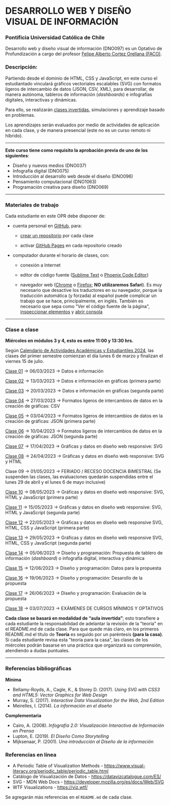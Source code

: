 # DESARROLLO WEB Y DISEÑO VISUAL DE INFORMACIÓN

### Pontificia Universidad Católica de Chile

Desarrollo web y diseño visual de información (DNO097) es un Optativo de Profundización a cargo del profesor [Felipe Alberto Cortez Orellana (FACO)](https://faco.cl/).

### Descripción:

Partiendo desde el dominio de HTML, CSS y JavaScript, en este curso el estudiantado vinculará gráficos vectoriales escalables (SVG) con formatos ligeros de intercambio de datos (JSON, CSV, XML), para desarrollar, de manera autónoma, tableros de información (*dashboards*) e infografías digitales, interactivas y dinámicas. 

Para ello, se realizarán [clases invertidas](https://desarrollodocente.uc.cl/servicios/asesorias-personalizadas/metodologias-innovadoras/aprendizaje-invertido/), simulaciones y aprendizaje basado en problemas. 

Los aprendizajes serán evaluados por medio de actividades de aplicación en cada clase, y de manera presencial (este no es un curso remoto ni híbrido).

- - - - - - - - - -

**Este curso tiene como requisito la aprobación previa de uno de los siguientes**:

- Diseño y nuevos medios (DNO037)
- Infografía digital (DNO075)
- Introducción al desarrollo web desde el diseño (DNO096)
- Pensamiento computacional (DNO1063)
- Programación creativa para diseño (DNO069) 

- - - - - - - - - -

### Materiales de trabajo

Cada estudiante en este OPR debe disponer de:

- cuenta personal en [GitHub](https://github.com/join), para:

  - [crear un repositorio](https://docs.github.com/es/get-started/quickstart/create-a-repo) por cada clase

  - activar [GitHub Pages](https://docs.github.com/es/pages/getting-started-with-github-pages/creating-a-github-pages-site) en cada repositorio creado

- computador durante el horario de clases, con:

  - conexión a Internet

  - editor de código fuente ([Sublime Text](https://www.sublimetext.com/) o [Phoenix Code Editor](https://phcode.dev/))

  - navegador web ([Chrome](https://www.google.com/intl/es-419/chrome/) o [Firefox](https://www.mozilla.org/es-CL/firefox/new/); **NO utilizaremos Safari**). Es muy necesario que desactive los traductores en su navegador, porque la traducción automática (y forzada) al español puede complicar un trabajo que se hace, principalmente, en inglés. También es necesario que sepa como "Ver el código fuente de la página", [inspeccionar elementos](https://support.hostinger.es/es/articles/2333029-como-inspeccionar-los-elementos-del-sitio-web) y [abrir consola](https://transferwise.com/es/help/articles/2954851/como-abrir-la-consola-de-tu-navegador)

- - - - - - - - -

### Clase a clase

**Miércoles en módulos 3 y 4, esto es entre 11:00 y 13:30 hrs.** 

Según [Calendario de Actividades Académicas y Estudiantiles 2024](https://registrosacademicos.uc.cl/wp-content/uploads/2023/11/Calendario-Academico-2024.pdf), las clases del primer semestre comienzan el día lunes 6 de marzo y finalizan el viernes 15 de julio.

[Clase 01](https://github.com/profesorfaco/dno097-2024/tree/main/clase-01) → 06/03/2023 → Datos e información

[Clase 02](https://github.com/profesorfaco/dno097-2024/tree/main/clase-02) → 13/03/2023 → Datos e información en gráficas (primera parte)

[Clase 03](https://github.com/profesorfaco/dno097-2024/tree/main/clase-03) → 20/03/2023 → Datos e información en gráficas (segunda parte)

[Clase 04](https://github.com/profesorfaco/dno097-2024/tree/main/clase-04) → 27/03/2023 → Formatos ligeros de intercambios de datos en la creación de gráficas: CSV

[Clase 05](https://github.com/profesorfaco/dno097-2024/tree/main/clase-05) → 03/04/2023 → Formatos ligeros de intercambios de datos en la creación de gráficas: JSON (primera parte)

[Clase 06](https://github.com/profesorfaco/dno097-2024/tree/main/clase-06) → 10/04/2023 → Formatos ligeros de intercambios de datos en la creación de gráficas: JSON (segunda parte)

[Clase 07](https://github.com/profesorfaco/dno097-2024/tree/main/clase-07) → 17/04/2023 → Gráficas y datos en diseño web responsive: SVG

[Clase 08](https://github.com/profesorfaco/dno097-2024/tree/main/clase-08)  → 24/04/2023 → Gráficas y datos en diseño web responsive: SVG y HTML

Clase 09  → 01/05/2023 → FERIADO / RECESO DOCENCIA BIMESTRAL (Se suspenden las clases, las evaluaciones quedarán suspendidas entre el lunes 29 de abril y el lunes 6 de mayo inclusive)

[Clase 10](https://github.com/profesorfaco/dno097-2024/tree/main/clase-10)  → 08/05/2023 → Gráficas y datos en diseño web responsive: SVG, HTML y JavaScript (primera parte)

[Clase 11](https://github.com/profesorfaco/dno097-2024/tree/main/clase-11)  → 15/05/2023 → Gráficas y datos en diseño web responsive: SVG, HTML y JavaScript (segunda parte)

[Clase 12](https://github.com/profesorfaco/dno097-2024/tree/main/clase-12) → 22/05/2023 → Gráficas y datos en diseño web responsive SVG, HTML, CSS y JavaScript (primera parte)

[Clase 13](https://github.com/profesorfaco/dno097-2024/tree/main/clase-13)  → 29/05/2023 → Gráficas y datos en diseño web responsive SVG, HTML, CSS y JavaScript (segunda parte)

[Clase 14](https://github.com/profesorfaco/dno097-2024/tree/main/clase-14)  → 05/06/2023 → Diseño y programación: Propuesta de tablero de información (*dashboard*) o infografía digital, interactiva y dinámica

[Clase 15](https://github.com/profesorfaco/dno097-2024/tree/main/clase-15)  → 12/06/2023 → Diseño y programación: Datos para la propuesta

[Clase 16](https://github.com/profesorfaco/dno097-2024/tree/main/clase-16)  → 19/06/2023 → Diseño y programación: Desarollo de la propuesta

[Clase 17](https://github.com/profesorfaco/dno097-2024/tree/main/clase-17)  → 26/06/2023 → Diseño y programación: Evaluación de la propuesta

[Clase 18](https://github.com/profesorfaco/dno097-2024/tree/main/clase-18) → 03/07/2023 → EXÁMENES DE CURSOS MÍNIMOS Y OPTATIVOS

**Cada clase se basará en modalidad de “aula invertida”**; esto transfiere a cada estudiante la responsabilidad de adelantar la revisión de la "teoría" en el README.md de cada clase. Para que quede más claro, en los primeros README.md el título de **Teoría** es seguido por un paréntesis **(para la casa)**. Si cada estudiante revisa esta "teoría para la casa", las clases de los miércoles podrán basarse en una práctica que organizará su comprensión, atendiendo a dudas puntuales.

- - - - - - - 

### Referencias bibliográficas

**Mínima**

- Bellamy-Royds, A., Cagle, K., & Storey D. (2017). *Using SVG with CSS3 and HTML5: Vector Graphics for Web Design*
- Murray, S. (2017). *Interactive Data Visualization for the Web, 2nd Edition*
- Meirelles, I. (2014). *La información en el diseño*

**Complementaria**

- Cairo, A. (2008). *Infografía 2.0: Visualización Interactiva de Información en Prensa*
- Lupton, E. (2019). *El Diseño Como Storytelling*
- Mijksenaar, P. (2001). *Una introducción al Diseño de la información*

### Referencias en línea

- A Periodic Table of Visualization Methods - https://www.visual-literacy.org/periodic_table/periodic_table.html
- Catálogo de Visualización de Datos - https://datavizcatalogue.com/ES/
- SVG - MDN Web Docs - https://developer.mozilla.org/es/docs/Web/SVG
- WTF Visualizations - https://viz.wtf/

Se agregarán más referencias en el `README.md` de cada clase.


